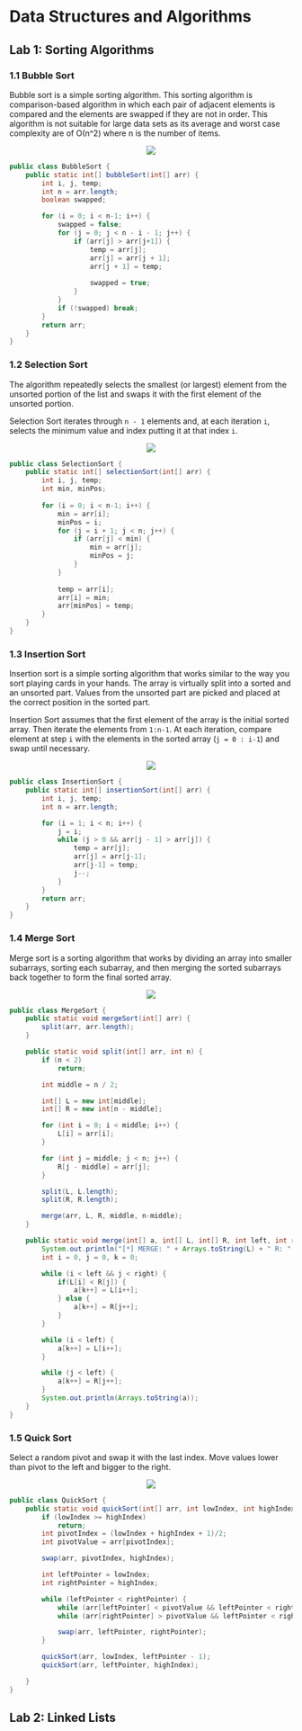# Data Structures and Algorithms

## Lab 1: Sorting Algorithms

### 1.1 Bubble Sort

Bubble sort is a simple sorting algorithm. 
This sorting algorithm is comparison-based algorithm in which each 
pair of adjacent elements is compared and the elements are swapped 
if they are not in order. 
This algorithm is not suitable for large data sets as its average 
and worst case complexity are of Ο(n^2) where n is the number of 
items.

<p align="center">
<img src="https://upload.wikimedia.org/wikipedia/commons/c/c8/Bubble-sort-example-300px.gif">
</p>

````java
public class BubbleSort {
    public static int[] bubbleSort(int[] arr) {
        int i, j, temp;
        int n = arr.length;
        boolean swapped;

        for (i = 0; i < n-1; i++) {
            swapped = false;
            for (j = 0; j < n - i - 1; j++) {
                if (arr[j] > arr[j+1]) {
                    temp = arr[j];
                    arr[j] = arr[j + 1];
                    arr[j + 1] = temp;
                    
                    swapped = true;
                }
            }
            if (!swapped) break;
        }
        return arr;
    }
}
````

### 1.2 Selection Sort

The algorithm repeatedly selects the smallest (or largest) element
from the unsorted portion of the list and swaps it with the first 
element of the unsorted portion.

Selection Sort iterates through ``n - 1`` elements and, 
at each iteration ``i``, selects the minimum value and index putting it
at that index ``i``.

<p align="center">
<img src="https://upload.wikimedia.org/wikipedia/commons/9/94/Selection-Sort-Animation.gif">
</p>

````java
public class SelectionSort {
    public static int[] selectionSort(int[] arr) {
        int i, j, temp;
        int min, minPos;
        
        for (i = 0; i < n-1; i++) {
            min = arr[i];
            minPos = i;
            for (j = i + 1; j < n; j++) {
                if (arr[j] < min) {
                    min = arr[j];
                    minPos = j;
                }
            }
            
            temp = arr[i];
            arr[i] = min;
            arr[minPos] = temp;
        }
    }
}
````

### 1.3 Insertion Sort

Insertion sort is a simple sorting algorithm that works similar 
to the way you sort playing cards in your hands. The array is 
virtually split into a sorted and an unsorted part. Values from 
the unsorted part are picked and placed at the correct position 
in the sorted part.

Insertion Sort assumes that the first element of the array is the
initial sorted array.
Then iterate the elements from ```1:n-1```. 
At each iteration, compare element at step ``i`` with the elements 
in the sorted array (``j = 0 : i-1``) and swap until necessary.

<p align="center">
<img src="https://upload.wikimedia.org/wikipedia/commons/9/9c/Insertion-sort-example.gif">
</p>

````java
public class InsertionSort {
    public static int[] insertionSort(int[] arr) {
        int i, j, temp;
        int n = arr.length;

        for (i = 1; i < n; i++) {
            j = i;
            while (j > 0 && arr[j - 1] > arr[j]) {
                temp = arr[j];
                arr[j] = arr[j-1];
                arr[j-1] = temp;
                j--;
            }
        }
        return arr;
    }
}
````

### 1.4 Merge Sort
Merge sort is a sorting algorithm that works by dividing an array into smaller subarrays, sorting each subarray, and then merging the sorted subarrays back together to form the final sorted array.

<p align="center">
<img src="https://upload.wikimedia.org/wikipedia/commons/c/cc/Merge-sort-example-300px.gif">
</p>

````java
public class MergeSort {
    public static void mergeSort(int[] arr) {
        split(arr, arr.length);
    }

    public static void split(int[] arr, int n) {
        if (n < 2)
            return;

        int middle = n / 2;

        int[] L = new int[middle];
        int[] R = new int[n - middle];

        for (int i = 0; i < middle; i++) {
            L[i] = arr[i];
        }

        for (int j = middle; j < n; j++) {
            R[j - middle] = arr[j];
        }

        split(L, L.length);
        split(R, R.length);

        merge(arr, L, R, middle, n-middle);
    }

    public static void merge(int[] a, int[] L, int[] R, int left, int right) {
        System.out.println("[*] MERGE: " + Arrays.toString(L) + " R: " + Arrays.toString(R));
        int i = 0, j = 0, k = 0;

        while (i < left && j < right) {
            if(L[i] < R[j]) {
                a[k++] = L[i++];
            } else {
                a[k++] = R[j++];
            }
        }

        while (i < left) {
            a[k++] = L[i++];
        }

        while (j < left) {
            a[k++] = R[j++];
        }
        System.out.println(Arrays.toString(a));
    }
}
````

### 1.5 Quick Sort

Select a random pivot and swap it with the last index. 
Move values lower than pivot to the left and bigger to the right.

<p align="center">
<img src="https://upload.wikimedia.org/wikipedia/commons/9/9c/Quicksort-example.gif"/>
</p>

````java
public class QuickSort {
    public static void quickSort(int[] arr, int lowIndex, int highIndex) {
        if (lowIndex >= highIndex)
            return;
        int pivotIndex = (lowIndex + highIndex + 1)/2;
        int pivotValue = arr[pivotIndex];

        swap(arr, pivotIndex, highIndex);

        int leftPointer = lowIndex;
        int rightPointer = highIndex;

        while (leftPointer < rightPointer) {
            while (arr[leftPointer] < pivotValue && leftPointer < rightPointer) leftPointer++;
            while (arr[rightPointer] > pivotValue && leftPointer < rightPointer) rightPointer--;

            swap(arr, leftPointer, rightPointer);
        }

        quickSort(arr, lowIndex, leftPointer - 1);
        quickSort(arr, leftPointer, highIndex);

    }
}
````

## Lab 2: Linked Lists
